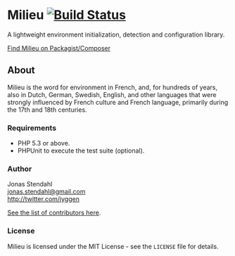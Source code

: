 # Milieu [![Build Status](https://secure.travis-ci.org/jyggen/Milieu.png?branch=master)](https://travis-ci.org/jyggen/Milieu)

A lightweight environment initialization, detection and configuration library.

[Find Milieu on Packagist/Composer](https://packagist.org/packages/jyggen/Milieu)

## About

Milieu is the word for environment in French, and, for hundreds of years, also in Dutch, German, Swedish, English, and other languages that were strongly influenced by French culture and French language, primarily during the 17th and 18th centuries.

### Requirements

* PHP 5.3 or above.
* PHPUnit to execute the test suite (optional).

### Author

Jonas Stendahl  
jonas.stendahl@gmail.com  
http://twitter.com/jyggen

[See the list of contributors here](https://github.com/jyggen/Milieu/contributors).

### License

Milieu is licensed under the MIT License - see the `LICENSE` file for details.